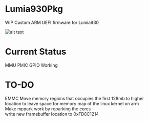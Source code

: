 # Lumia930Pkg
WIP Custom ARM UEFI firmware for Lumia930

![alt text](https://blog.rickliu.im/wp-content/uploads/2019/04/IMG_20190308_220745.jpg "Boot manager on Lumia930")

# Current Status
MMU PMIC GPIO Working

# TO-DO
EMMC
Move memory regions that occupies the first 128mb to higher location to leave space for memory map of the linux kernel on arm\
Make mppark work by reparking the cores\
write new framebuffer location to 0xFD8C1214
